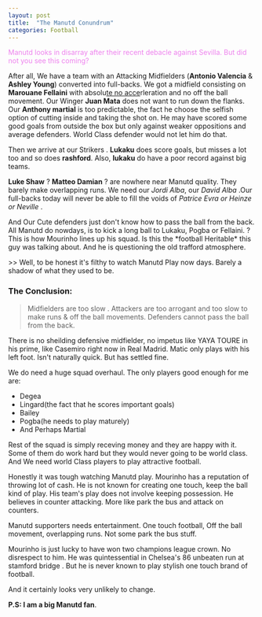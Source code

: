 ```yaml
---
layout: post
title:  "The Manutd Conundrum"
categories: Football
---
```



<p style="color:violet"> Manutd looks in disarray after their recent debacle against Sevilla. But did not you see this coming? </p>

<p>After all, We have a team with an Attacking Midfielders (<b>Antonio Valencia</b> & <b>Ashley Young</b>) converted into full-backs. We got a midfield consisting on <b>Marouane Fellaini</b> with absolu<u>te no acce</u>rleration and no off the ball movement. Our Winger <b>Juan Mata</b> does not want to run down the flanks. Our <b>Anthony martial</b> is too predictable, the fact he choose the selfish option of cutting inside and taking the shot on. He may have scored some good goals from outside the box but only against weaker oppositions and average defenders. World Class defender would not let him do that.
</p>

<p>Then we arrive at our Strikers . <b>Lukaku</b> does score goals, but misses a lot too and so does <b>rashford</b>. Also, <b>lukaku</b> do have a poor record against big teams. 
</p>  

<p> <b>Luke Shaw</b> ? <b>Matteo Damian</b> ? are nowhere near Manutd quality. They barely make overlapping runs. We need our <i>Jordi Alba</i>, our <i>David Alba</i> .Our full-backs today will never be able to fill the voids of <i>Patrice Evra or Heinze or Neville</i> . 
</p>
<p>
And Our Cute defenders just don't know how to pass the ball from the back. All Manutd do nowdays, is to kick a long ball to Lukaku, Pogba or Fellaini. ? This is how Mourinho lines up his squad. Is this the *football Heritable* this guy was talking about. And he is questioning the old trafford atmosphere. 
</p>
>> Well, to be honest it's filthy to watch Manutd Play now days. Barely a shadow of what they used to be.


### The Conclusion: 

> Midfielders are too slow . 
> Attackers are too arrogant and too slow to make runs & off the ball movements.
> Defenders cannot pass the ball from the back. 

There is no sheilding defensive midfielder, no impetus like YAYA TOURE in his prime, like Casemiro right now in Real Madrid.
Matic only plays with his left foot. Isn't naturally quick. But has settled fine. 
<p>
We do need a huge squad overhaul. The only players good enough for me are:
<ul>
    <li>Degea</li> 
    <li>Lingard(the fact that he scores important goals)</li>
    <li>Bailey</li>
    <li>Pogba(he needs to play maturely)</li>
    <li>And Perhaps Martial</li>
 </ul>

Rest of the squad is simply receving money and they are happy with it. Some of them do work hard but they would never going to be world class. And We need world Class players to play attractive football.
</p>

Honestly it was tough watching Manutd play. Mourinho has a reputation of throwing lot of cash. He is not known for creating one touch, keep the ball kind of play. His team's play does not involve keeping possession. He believes in counter attacking. 
More like park the bus and attack on counters. 

Manutd supporters needs entertainment. One touch football, Off the ball movement, overlapping runs.
Not some park the bus stuff.

Mourinho is just lucky to have won two champions league crown. No disrespect to him. He was quintessential in Chelsea's 86 unbeaten run at stamford bridge . But he is never known to play stylish one touch brand of football. 

And it certainly looks very unlikely to change. 

**P.S: I am a big Manutd fan**.

